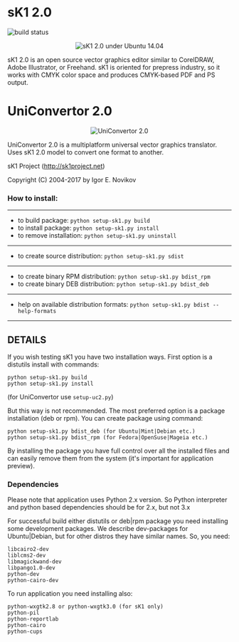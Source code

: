 # sK1 2.0

![build status](https://api.travis-ci.org/sk1project-build-bot/sk1-wx.svg?branch=master)

<center>

![sK1 2.0 under Ubuntu 14.04](./docs/images/sk1_2_0.png "sK1 2.0 under Ubuntu 14.04")

</center>

sK1 2.0 is an open source vector graphics editor similar to CorelDRAW, 
Adobe Illustrator, or Freehand. sK1 is oriented for prepress industry, 
so it works with CMYK color space and produces CMYK-based PDF and PS output.

# UniConvertor 2.0

<center>

![UniConvertor 2.0](./docs/images/uc2_0.png "UniConvertor 2.0")

</center>

UniConvertor 2.0 is a multiplatform universal vector graphics translator.
Uses sK1 2.0 model to convert one format to another. 

sK1 Project (http://sk1project.net)

Copyright (C) 2004-2017 by Igor E. Novikov


### How to install: 

---

* to build package:   `python setup-sk1.py build`
* to install package:   `python setup-sk1.py install`
* to remove installation: `python setup-sk1.py uninstall`

---

* to create source distribution:   `python setup-sk1.py sdist`

---

* to create binary RPM distribution:  `python setup-sk1.py bdist_rpm`
* to create binary DEB distribution:  `python setup-sk1.py bdist_deb`

---

* help on available distribution formats: `python setup-sk1.py bdist --help-formats`

---


## DETAILS

If you wish testing sK1 you have two installation ways. 
First option is a distutils install with commands:
```
python setup-sk1.py build
python setup-sk1.py install
```

(for UniConvertor use `setup-uc2.py`)

But this way is not recommended. The most preferred option is a package 
installation (deb or rpm). You can create package using command:
```
python setup-sk1.py bdist_deb (for Ubuntu|Mint|Debian etc.)
python setup-sk1.py bdist_rpm (for Fedora|OpenSuse|Mageia etc.)
```
By installing the package you have full control over all the installed files 
and can easily remove them from the system (it's important for application
preview).

### Dependencies

Please note that application uses Python 2.x version. So Python interpreter
and python based dependencies should be for 2.x, but not 3.x

For successful build either distutils or deb|rpm package you need installing
some development packages. We describe dev-packages for Ubuntu|Debian, but for
other distros they have similar names. So, you need:
```
libcairo2-dev
liblcms2-dev
libmagickwand-dev
libpango1.0-dev
python-dev
python-cairo-dev
```

To run application you need installing also:
```
python-wxgtk2.8 or python-wxgtk3.0 (for sK1 only)
python-pil 
python-reportlab
python-cairo
python-cups
```
